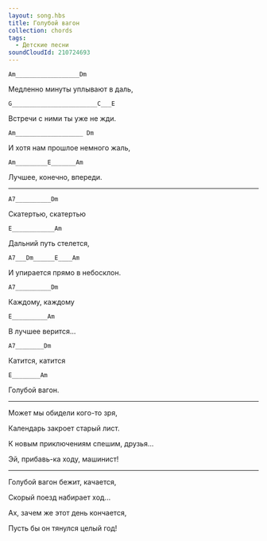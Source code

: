 ```yaml
---
layout: song.hbs
title: Голубой вагон
collection: chords
tags:
  - Детские песни
soundCloudId: 210724693
---
```


`Am__________________Dm`

 Медленно минуты уплывают в даль,

`G________________________C___E`

 Встречи с ними ты уже не жди.

`Am___________________ Dm`

 И хотя нам прошлое немного жаль,

`Am_________E_______Am`

 Лучшее, конечно, впереди.

---

`A7__________Dm`

 Скатертью, скатертью

`E____________Am`

 Дальний путь стелется,

`A7___Dm______E____Am`

 И упирается прямо в небосклон.

`A7__________Dm`

 Каждому, каждому

`E__________Am`

 В лучшее верится...

`A7________Dm`

 Катится, катится

`E________Am`

 Голубой вагон.

---

Может мы обидели кого-то зря,

Календарь закроет старый лист.

К новым приключениям спешим, друзья...

Эй, прибавь-ка ходу, машинист!

---

Голубой вагон бежит, качается,

Скорый поезд набирает ход...

Ах, зачем же этот день кончается,

Пусть бы он тянулся целый год!
